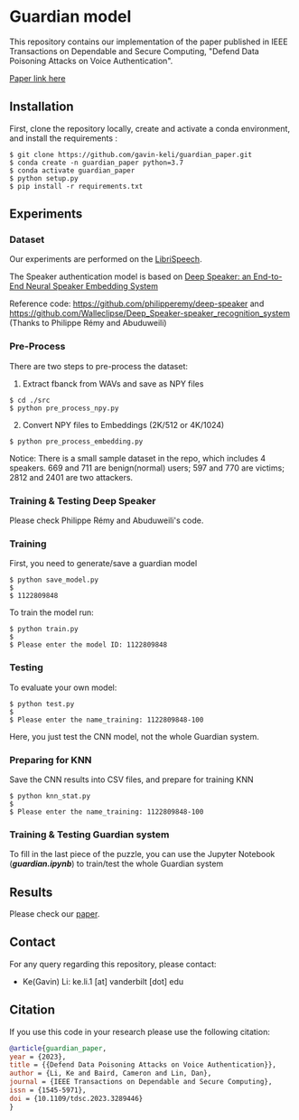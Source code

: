 Guardian model
===============
This repository contains our implementation of the paper published in IEEE Transactions on Dependable and Secure Computing, "Defend Data Poisoning Attacks on Voice Authentication".

[Paper link here](https://ieeexplore.ieee.org/abstract/document/10163863)


## Installation
First, clone the repository locally, create and activate a conda environment, and install the requirements :
```
$ git clone https://github.com/gavin-keli/guardian_paper.git
$ conda create -n guardian_paper python=3.7
$ conda activate guardian_paper
$ python setup.py
$ pip install -r requirements.txt
```


## Experiments

### Dataset
Our experiments are performed on the [LibriSpeech](http://www.openslr.org/12/).

The Speaker authentication model is based on [Deep Speaker: an End-to-End Neural Speaker Embedding System](https://arxiv.org/pdf/1705.02304.pdf)

Reference code: https://github.com/philipperemy/deep-speaker and https://github.com/Walleclipse/Deep_Speaker-speaker_recognition_system (Thanks to Philippe Rémy and Abuduweili) 

### Pre-Process
There are two steps to pre-process the dataset:

1. Extract fbanck from WAVs and save as NPY files
```
$ cd ./src
$ python pre_process_npy.py
```

2. Convert NPY files to Embeddings (2K/512 or 4K/1024)
```
$ python pre_process_embedding.py
```

Notice:
There is a small sample dataset in the repo, which includes 4 speakers. 669 and 711 are benign(normal) users; 597 and 770 are victims; 2812 and 2401 are two attackers.

### Training & Testing Deep Speaker
Please check Philippe Rémy and Abuduweili's code.

### Training 
First, you need to generate/save a guardian model
```
$ python save_model.py
$
$ 1122809848
```

To train the model run:
```
$ python train.py
$
$ Please enter the model ID: 1122809848
```

### Testing

To evaluate your own model:
```
$ python test.py
$
$ Please enter the name_training: 1122809848-100
```

Here, you just test the CNN model, not the whole Guardian system.


### Preparing for KNN

Save the CNN results into CSV files, and prepare for training KNN
```
$ python knn_stat.py
$
$ Please enter the name_training: 1122809848-100
```

### Training & Testing Guardian system

To fill in the last piece of the puzzle, you can use the Jupyter Notebook (***guardian.ipynb***) to train/test the whole Guardian system



## Results
Please check our [paper](https://ieeexplore.ieee.org/abstract/document/10163863).


## Contact
For any query regarding this repository, please contact:
- Ke(Gavin) Li: ke.li.1 [at] vanderbilt [dot] edu


## Citation
If you use this code in your research please use the following citation:
```bibtex
@article{guardian_paper, 
year = {2023}, 
title = {{Defend Data Poisoning Attacks on Voice Authentication}}, 
author = {Li, Ke and Baird, Cameron and Lin, Dan}, 
journal = {IEEE Transactions on Dependable and Secure Computing}, 
issn = {1545-5971}, 
doi = {10.1109/tdsc.2023.3289446}
}
```
